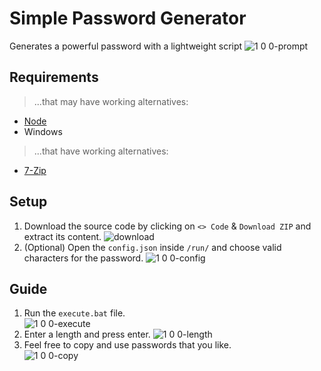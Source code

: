 # Simple Password Generator

Generates a powerful password with a lightweight script
![1 0 0-prompt](https://github.com/user-attachments/assets/4e0e2da9-c926-40f1-9c8b-0bfd8be60647)

## Requirements

> ...that may have working alternatives:
- [Node](https://nodejs.org/en/download/prebuilt-installer)
- Windows
> ...that have working alternatives:
- [7-Zip](https://7-zip.de/download.html)

## Setup

1. Download the source code by clicking on `<> Code` & `Download ZIP` and extract its content.
![download](https://github.com/ItsLeMax/Simple-Password-Generator/assets/80857459/3ca81cf2-d988-43ec-98d3-1f9de159dda7)
2. (Optional) Open the `config.json` inside `/run/` and choose valid characters for the password.
![1 0 0-config](https://github.com/user-attachments/assets/2b58ee28-6229-4ca8-a98f-3ec579b88905)

## Guide

1. Run the `execute.bat` file.\
![1 0 0-execute](https://github.com/user-attachments/assets/48ba9575-e758-4444-8f8d-074350242907)
2. Enter a length and press enter.
![1 0 0-length](https://github.com/user-attachments/assets/b99f5981-0ed4-4d67-bcac-1cf802817d97)
3. Feel free to copy and use passwords that you like.\
![1 0 0-copy](https://github.com/user-attachments/assets/cc48598b-abe2-4814-b1db-247d79bb28f0)